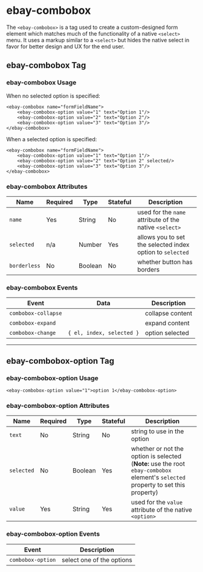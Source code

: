 # ebay-combobox

The `<ebay-combobox>` is a tag used to create a custom-designed form element which matches much of the functionality of a native `<select>` menu. It uses a markup similar to a `<select>` but hides the native select in favor for better design and UX for the end user.

## ebay-combobox Tag

### ebay-combobox Usage

When no selected option is specified:

```marko
<ebay-combobox name="formFieldName">
    <ebay-combobox-option value="1" text="Option 1"/>
    <ebay-combobox-option value="2" text="Option 2"/>
    <ebay-combobox-option value="3" text="Option 3"/>
</ebay-combobox>
```

When a selected option is specified:

```marko
<ebay-combobox name="formFieldName">
    <ebay-combobox-option value="1" text="Option 1"/>
    <ebay-combobox-option value="2" text="Option 2" selected/>
    <ebay-combobox-option value="3" text="Option 3"/>
</ebay-combobox>
```

### ebay-combobox Attributes

Name | Required | Type | Stateful | Description
--- | --- | --- | --- | ---
`name` | Yes | String | No | used for the `name` attribute of the native `<select>`
`selected` | n/a | Number | Yes | allows you to set the selected index option to `selected`
`borderless` | No | Boolean | No | whether button has borders

### ebay-combobox Events

Event | Data |  Description
--- | --- | ---
`combobox-collapse` | | collapse content
`combobox-expand` | | expand content
`combobox-change` | `{ el, index, selected }` | option selected

---

## ebay-combobox-option Tag

### ebay-combobox-option Usage

```marko
<ebay-combobox-option value="1">option 1</ebay-combobox-option>
```

### ebay-combobox-option Attributes

Name | Required | Type | Stateful | Description
--- | --- | --- | --- | ---
`text` | No | String | No | string to use in the option
`selected` | No | Boolean | Yes | whether or not the option is selected (**Note:** use the root `ebay-combobox` element's `selected` property to set this property)
`value` | Yes | String | Yes | used for the `value` attribute of the native `<option>`

### ebay-combobox-option Events

Event | Description
--- | ---
`combobox-option` | select one of the options
